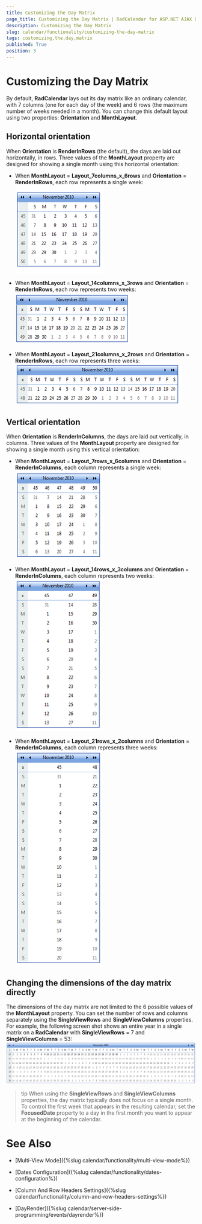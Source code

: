 ```yaml
---
title: Customizing the Day Matrix
page_title: Customizing the Day Matrix | RadCalendar for ASP.NET AJAX Documentation
description: Customizing the Day Matrix
slug: calendar/functionality/customizing-the-day-matrix
tags: customizing,the,day,matrix
published: True
position: 3
---
```


# Customizing the Day Matrix



By default, **RadCalendar** lays out its day matrix like an ordinary calendar, with 7 columns (one for each day of the week) and 6 rows (the maximum number of weeks needed in a month). You can change this default layout using two properties: **Orientation** and **MonthLayout**.

## Horizontal orientation

When **Orientation** is **RenderInRows** (the default), the days are laid out horizontally, in rows. Three values of the **MonthLayout** property are designed for showing a single month using this horizontal orientation:

* When **MonthLayout** = **Layout_7columns_x_6rows** and **Orientation** = **RenderInRows**, each row represents a single week:
![RadCalendar](images/GettingStarted_RunningTheApplication.png)

* When **MonthLayout** = **Layout_14columns_x_3rows** and **Orientation** = **RenderInRows**, each row represents two weeks:
![14x3 day matrix](images/calendar_daymatrix_14by3.png)

* When **MonthLayout** = **Layout_21columns_x_2rows** and **Orientation** = **RenderInRows**, each row represents three weeks:
![12x2 day matrix](images/calendar_daymatrix_21by2.png)

## Vertical orientation

When **Orientation** is **RenderInColumns**, the days are laid out vertically, in columns. Three values of the **MonthLayout** property are designed for showing a single month using this vertical orientation:

* When **MonthLayout** = **Layout_7rows_x_6columns** and **Orientation** = **RenderInColumns**, each column represents a single week:
![6x7 day matrix](images/calendar_daymatrix_6by7.png)

* When **MonthLayout** = **Layout_14rows_x_3columns** and **Orientation** = **RenderInColumns**, each column represents two weeks:
![3x14 day matrix](images/calendar_daymatrix_3by14.png)

* When **MonthLayout** = **Layout_21rows_x_2columns** and **Orientation** = **RenderInColumns**, each column represents three weeks:
![2x21 day matrix](images/calendar_daymatrix_2by21.png)

## Changing the dimensions of the day matrix directly

The dimensions of the day matrix are not limited to the 6 possible values of the **MonthLayout** property. You can set the number of rows and columns separately using the **SingleViewRows** and **SingleViewColumns** properties. For example, the following screen shot shows an entire year in a single matrix on a **RadCalendar** with **SingleViewRows** = 7 and **SingleViewColumns** = 53:
![One year day matrix](images/calendar_daymatrix_oneyear.png)

>tip 
When using the **SingleViewRows** and **SingleViewColumns** properties, the day matrix typically does not focus on a single month. To control the first week that appears in the resulting calendar, set the **FocusedDate** property to a day in the first month you want to appear at the beginning of the calendar.
>


# See Also

 * [Multi-View Mode]({%slug calendar/functionality/multi-view-mode%})

 * [Dates Configuration]({%slug calendar/functionality/dates-configuration%})

 * [Column And Row Headers Settings]({%slug calendar/functionality/column-and-row-headers-settings%})

 * [DayRender]({%slug calendar/server-side-programming/events/dayrender%})



